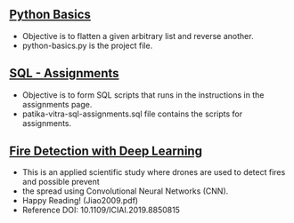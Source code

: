 ## [Python Basics](https://www.patika.dev/egitimler/veri-bilimi-patikasi/python-temel)

* Objective is to flatten a given arbitrary list and reverse another.
* python-basics.py is the project file.


## [SQL - Assignments](https://app.patika.dev/egitimler/veri-bilimi-patikasi/sql/)

* Objective is to form SQL scripts that runs in the instructions in the assignments page.
* patika-vitra-sql-assignments.sql file contains the scripts for assignments.

## [Fire Detection with Deep Learning](https://app.patika.dev/moduller/veri-bilimine-giris/proje)

* This is an applied scientific study where drones are used to detect fires and possible prevent
* the spread using Convolutional Neural Networks (CNN).
* Happy Reading! (Jiao2009.pdf)
* Reference DOI: 10.1109/ICIAI.2019.8850815
